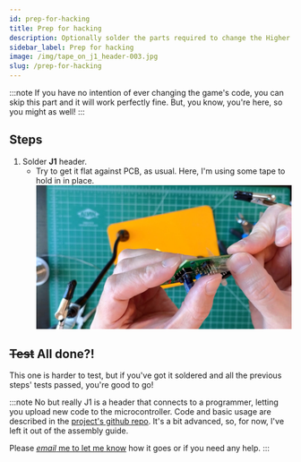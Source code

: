 ```yaml
---
id: prep-for-hacking
title: Prep for hacking
description: Optionally solder the parts required to change the Higher Lower's code
sidebar_label: Prep for hacking
image: /img/tape_on_j1_header-003.jpg
slug: /prep-for-hacking
---
```


:::note
If you have no intention of ever changing the game's code, you can skip this part and it will work perfectly fine. But, you know, you're here, so you might as well!
:::

## Steps

1. Solder **J1** header.
   - Try to get it flat against PCB, as usual. Here, I'm using some tape to hold in in place.
     [![tape on j1 header](/img/tape_on_j1_header-003.jpg)](/img/tape_on_j1_header-003.jpg)

## <del>Test</del> All done?!

This one is harder to test, but if you've got it soldered and all the previous steps' tests passed, you're good to go!

:::note No but really
J1 is a header that connects to a programmer, letting you upload new code to the microcontroller. Code and basic usage are described in the [project's github repo](https://github.com/oskitone/higher_lower). It's a bit advanced, so, for now, I've left it out of the assembly guide.

Please [_email_ me to let me know](https://www.oskitone.com/contact) how it goes or if you need any help.
:::
